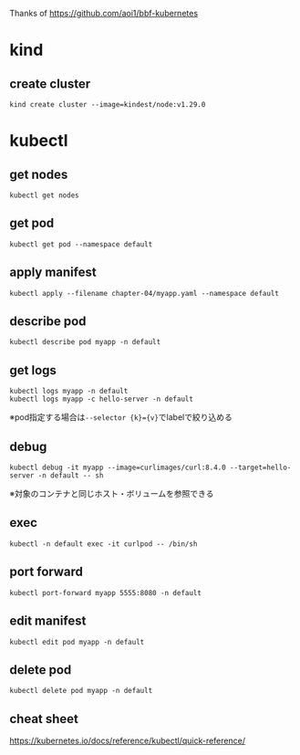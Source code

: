 Thanks of https://github.com/aoi1/bbf-kubernetes

# kind

## create cluster
```
kind create cluster --image=kindest/node:v1.29.0
```

# kubectl
## get nodes
```
kubectl get nodes
```

## get pod
```
kubectl get pod --namespace default
```

## apply manifest
```
kubectl apply --filename chapter-04/myapp.yaml --namespace default
```

## describe pod
```
kubectl describe pod myapp -n default
```

## get logs
```
kubectl logs myapp -n default
kubectl logs myapp -c hello-server -n default
```

※pod指定する場合は`--selector {k}={v}`でlabelで絞り込める

## debug
```
kubectl debug -it myapp --image=curlimages/curl:8.4.0 --target=hello-server -n default -- sh
```

※対象のコンテナと同じホスト・ボリュームを参照できる

## exec
```
kubectl -n default exec -it curlpod -- /bin/sh
```

## port forward
```
kubectl port-forward myapp 5555:8080 -n default
```

## edit manifest
```
kubectl edit pod myapp -n default
```

## delete pod
```
kubectl delete pod myapp -n default
```

## cheat sheet
https://kubernetes.io/docs/reference/kubectl/quick-reference/
